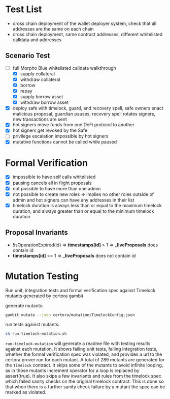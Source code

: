 # Test List

- cross chain deployment of the wallet deployer system, check that all addresses are the same on each chain
- cross chain deployment, same contract addresses, different whitelisted calldata and addresses

## Scenario Test

- [ ] full Morpho Blue whitelisted calldata walkthrough
    - [x] supply collateral
    - [x] withdraw collateral
    - [x] borrow
    - [x] repay
    - [x] supply borrow asset
    - [x] withdraw borrow asset
- [x] deploy safe with timelock, guard, and recovery spell, safe owners enact malicious proposal, guardian pauses, recovery spell rotates signers, new transactions are sent
- [x] hot signers move funds from one DeFi protocol to another
- [x] hot signers get revoked by the Safe
- [ ] privilege escalation impossible by hot signers
- [x] mutative functions cannot be called while paused

# Formal Verification

- [x] impossible to have self calls whitelisted
- [x] pausing cancels all in flight proposals
- [x] not possible to have more than one admin
- [x] not possible to create new roles => implies no other roles outside of admin and hot signers can have any addresses in their list
- [x] timelock duration is always less than or equal to the maximum timelock duration, and always greater than or equal to the minimum timelock duration

## Proposal Invariants

- !isOperationExpired(id) => **timestamps[id]** > 1 => **_liveProposals** does contain id
- **timestamps[id]** == 1 => **_liveProposals** does not contain id


# Mutation Testing

Run unit, integration tests and formal verification spec against Timelock mutants generated by certora gambit

generate mutants:
```bash
gambit mutate --json certora/mutation/TimelockConfig.json
```

run tests against mutants:
```bash
sh run-timelock-mutation.sh
```

`run-timelock-mutation` will generate a readme file with testing results against each mutation. It shows failing unit tests, failing integration tests, whether the formal verification spec was violated, and provides a url to the certora prover run for each mutant. A total of 289 mutants are generated for the `Timelock` contract. It skips some of the mutants to avoid infinite looping, as in those mutants increment operator for a loop is replaced by assert(true). It also skips a few invariants and rules from the timelock spec which failed sanity checks on the original timelock contract. This is done so that when there is a further sanity check failure by a mutant the spec can be marked as violated.
